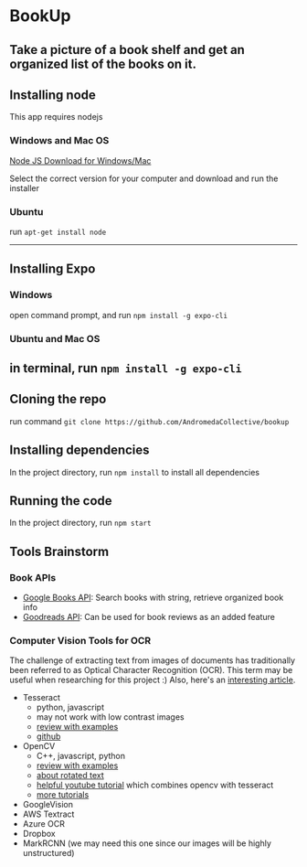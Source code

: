 # BookUp
Take a picture of a book shelf and get an organized list of the books on it.
---
## Installing node
This app requires nodejs
### Windows and Mac OS
[Node JS Download for Windows/Mac](https://nodejs.org/en/download/)

Select the correct version for your computer and download and run the installer

### Ubuntu
run `apt-get install node`

---
## Installing Expo
### Windows
open command prompt, and run `npm install -g expo-cli`

### Ubuntu and Mac OS
in terminal, run `npm install -g expo-cli`
---
## Cloning the repo

run command `git clone https://github.com/AndromedaCollective/bookup`

## Installing dependencies
In the project directory, run `npm install` to install all dependencies

## Running the code
In the project directory, run `npm start`


## Tools Brainstorm

### Book APIs
- [Google Books API](https://www.programmableweb.com/api/google-books-rest-api-v1): Search books with string, retrieve organized book info
- [Goodreads API](https://www.programmableweb.com/api/goodreads-feed-api): Can be used for book reviews as an added feature

### Computer Vision Tools for OCR
The challenge of extracting text from images of documents has traditionally been referred to as Optical Character Recognition (OCR). This term may be useful when researching for this project :) Also, here's an [interesting article](https://medium.com/capital-one-tech/learning-to-read-computer-vision-methods-for-extracting-text-from-images-2ffcdae11594).

- Tesseract
  - python, javascript
  - may not work with low contrast images
  - [review with examples](https://medium.com/datadriveninvestor/review-for-tesseract-and-kraken-ocr-for-text-recognition-2e63c2adedd0)
  - [github](https://github.com/naptha/tesseract.js)
- OpenCV
  - C++, javascript, python
  - [review with examples](https://www.learnopencv.com/deep-learning-based-text-detection-using-opencv-c-python/)
  - [about rotated text](https://github.com/Hellowlol/opencv-text-detection)
  - [helpful youtube tutorial](https://www.youtube.com/watch?v=nmDiZGx5mqU) which combines opencv with tesseract
  - [more tutorials](https://docs.opencv.org/master/d9/df8/tutorial_root.html)
- GoogleVision
- AWS Textract
- Azure OCR
- Dropbox
- MarkRCNN (we may need this one since our images will be highly unstructured)
